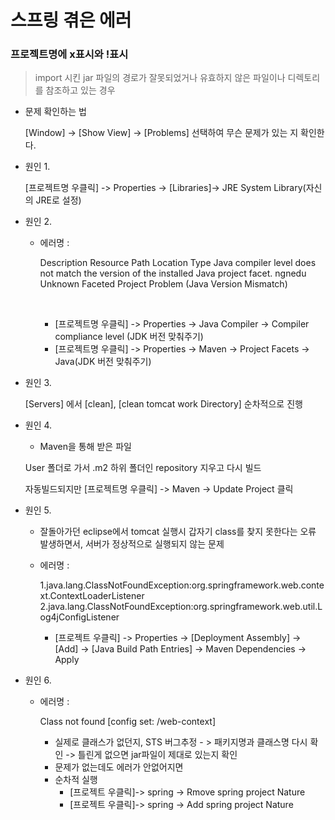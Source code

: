 # 스프링 겪은 에러

### 프로젝트명에 x표시와 !표시

> import 시킨 jar 파일의 경로가 잘못되었거나 유효하지 않은 파일이나 디렉토리를 참조하고 있는 경우



* 문제 확인하는 법

  [Window] -> [Show View] -> [Problems] 선택하여 무슨 문제가 있는 지 확인한다.



* 원인 1.

  [프로젝트명 우클릭] -> Properties -> [Libraries]-> JRE System Library(자신의 JRE로 설정)

* 원인 2.

  * 에러명 : 

    Description Resource Path Location Type
    Java compiler level does not match the version of the installed Java project facet. ngnedu  Unknown Faceted Project Problem (Java Version Mismatch)

    ​	

    - [프로젝트명 우클릭] -> Properties -> Java Compiler -> Compiler compliance level (JDK 버전 맞춰주기)
    - [프로젝트명 우클릭] -> Properties -> Maven -> Project Facets -> Java(JDK 버전 맞춰주기)

* 원인 3.

  [Servers] 에서 [clean], [clean tomcat work Directory] 순차적으로 진행

* 원인 4.

  * Maven을 통해 받은 파일

  User 폴더로 가서 .m2 하위 폴더인 repository 지우고 다시 빌드

  자동빌드되지만 [프로젝트명 우클릭] -> Maven -> Update Project 클릭

* 원인 5.

  * 잘돌아가던 eclipse에서 tomcat 실행시 갑자기 class를 찾지 못한다는 오류 발생하면서, 서버가 정상적으로 실행되지 않는 문제

  * 에러명 :

    1.java.lang.ClassNotFoundException:org.springframework.web.context.ContextLoaderListener
    2.java.lang.ClassNotFoundException:org.springframework.web.util.Log4jConfigListener

    - [프로젝트 우클릭] -> Properties -> [Deployment Assembly] -> [Add] -> [Java Build Path Entries] -> Maven Dependencies -> Apply

* 원인 6.

  * 에러명 :

    Class not found [config set: /web-context]

    - 실제로 클래스가 없던지, STS 버그추정 - > 패키지명과 클래스명 다시 확인 -> 틀린게 없으면 jar파일이 제대로 있는지 확인
    - 문제가 없는데도 에러가 안없어지면
    - 순차적 실행
      - [프로젝트 우클릭]-> spring -> Rmove spring project Nature
      - [프로젝트 우클릭]-> spring -> Add spring project Nature